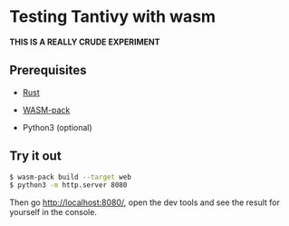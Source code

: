 # Testing Tantivy with wasm

**THIS IS A REALLY CRUDE EXPERIMENT**

## Prerequisites

- [Rust](https://www.rust-lang.org/)

- [WASM-pack](https://rustwasm.github.io/wasm-pack/installer/)

- Python3 (optional)

## Try it out

```bash
$ wasm-pack build --target web
$ python3 -m http.server 8080
```

Then go [http://localhost:8080/](http://localhost:8080/), open the dev tools and see the result for yourself in the console.